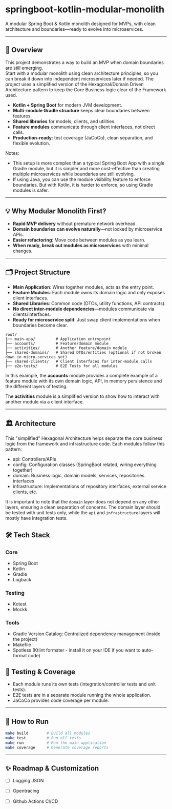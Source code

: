 # springboot-kotlin-modular-monolith

A modular Spring Boot & Kotlin monolith designed for MVPs, with clean architecture and boundaries—ready to evolve into
microservices.

---

## 🚀 Overview

This project demonstrates a way to build an MVP when domain boundaries are still emerging.  
Start with a modular monolith using clean architecture principles, so you can break it down into
independent microservices later if needed.
The project uses a simplified version of the Hexagonal/Domain Driven Architecture pattern to keep the Core Business
logic clear of the Framework used.

- **Kotlin + Spring Boot** for modern JVM development.
- **Multi-module Gradle structure** keeps clear boundaries between features.
- **Shared libraries** for models, clients, and utilities.
- **Feature modules** communicate through client interfaces, not direct calls.
- **Production-ready**: test coverage (JaCoCo), clean separation, and flexible evolution.

Notes:

- This setup is more complex than a typical Spring Boot App with a single Gradle module, but it is simpler and more
  cost-effective than creating multiple microservices while boundaries are still evolving.
- If using Java, you can use the module visibility feature to enforce boundaries. But with Kotlin, it is harder to
  enforce, so using Gradle modules is safer.

---

## 💡 Why Modular Monolith First?

- **Rapid MVP delivery** without premature network overhead.
- **Domain boundaries can evolve naturally**—not locked by microservice APIs.
- **Easier refactoring**: Move code between modules as you learn.
- **When ready, break out modules as microservices** with minimal changes.

---

## 🗂 Project Structure

- **Main Application**: Wires together modules, acts as the entry point.
- **Feature Modules**: Each module owns its domain logic and only exposes client interfaces.
- **Shared Libraries**: Common code (DTOs, utility functions, API contracts).
- **No direct inter-module dependencies**—modules communicate via clients/interfaces.
- **Ready for microservice split**: Just swap client implementations when boundaries become clear.

```
root/
├── main-app/         # Application entrypoint
├── accounts/         # Feature/domain module
├── activities/       # Another feature/domain module
├── shared-domains/   # Shared DTOs/entities (optional if not broken down in micro-services yet)
├── shared-clients/   # Client interfaces for inter-module calls
├── e2e-tests/        # E2E Tests for all modules
```

In this example, the **accounts** module provides a complete example of a feature module with its own domain logic, API,
in
memory persistence and the different layers of testing.

The **activities** module is a simplified version to show how to interact with another module via a client interface.


---

## 🏛 Architecture

This "simplified" Hexagonal Architecture helps separate the core business logic from the framework and infrastructure
code.
Each modules follow this pattern:

- api: Controllers/APIs
- config: Configuration classes (SpringBoot related, wiring everything together)
- domain: Business logic, domain models, services, repositories interfaces
- infrastructure: Implementations of repository interfaces, external service clients, etc.

It is important to note that the `domain` layer does not depend on any other layers, ensuring a clean separation of
concerns.
The domain layer should be tested with unit tests only, while the `api` and `infrastructure` layers will mostly have
integration tests.

## 🛠️ Tech Stack

### Core

- Spring Boot
- Kotlin
- Gradle
- Logback

### Testing

- Kotest
- Mockk

### Tools

- Gradle Version Catalog: Centralized dependency management (inside the project)
- Makefile
- Spotless (Ktlint formater - install it on your IDE if you want to auto-format code)

## 🧪 Testing & Coverage

- Each module runs its own tests (integration/controller tests and unit tests).
- E2E tests are in a separate module running the whole application.
- JaCoCo provides code coverage per module.

---

## 🏁 How to Run

```sh
make build        # Build all modules
make test         # Run all tests
make run          # Run the main application
make coverage     # Generate coverage reports
```

---

## ✨ Roadmap & Customization

- [ ] Logging JSON
- [ ] Opentracing
- [ ] Github Actions CI/CD

